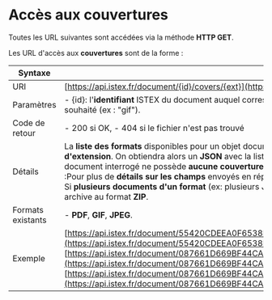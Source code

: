 # Accès aux couvertures

Toutes les URL suivantes sont accédées via la méthode **HTTP GET**.

Les URL d'accès aux **couvertures** sont de la forme :

| Syntaxe |  |
| --- | --- |
| URI | [https://api.istex.fr/document/{id}/covers/{ext}](https://api.istex.fr/document/{id}/covers/{ext}) |
| Paramètres | - {id}: l'**identifiant** ISTEX du document auquel correspond la notice, - {ext} : **extension** du fichier souhaité \(ex : "gif"\). |
| Code de retour | - 200 si OK,  - 404 si le fichier n'est pas trouvé |
| Détails | La **liste des formats** disponibles pour un objet documentaire est accessible **si on ne précise pas d'extension**. On obtiendra alors un **JSON** avec la liste des fichiers disponibles, par exemple :  Si le document interrogé ne possède **aucune couverture**, l'API renverra un message **JSON**, comme :Pour plus de **détails sur les champs** envoyés en réponse, consultez le chapitre [correspondant](https://github.com/istex/istex-web-doc/tree/c656262d865294a0ee0e11d436ebd7e1b78a4bbf/fields/README.md#champs-dacces-aux-fichiers-lies-au-document).  Si **plusieurs documents d'un format** \(ex: plusieurs JPEG\) existent, ils sont renvoyés dans une archive au format **ZIP**. |
| Formats existants | - **PDF**, **GIF**, **JPEG**. |
| Exemple | [https://api.istex.fr/document/55420CDEEA0F6538E215A511C72E2E5E57570138/covers](https://api.istex.fr/document/55420CDEEA0F6538E215A511C72E2E5E57570138/covers) [https://api.istex.fr/document/087661D669BF44CA05AA6CE08ADD6399F6A439C4/covers](https://api.istex.fr/document/087661D669BF44CA05AA6CE08ADD6399F6A439C4/covers) [https://api.istex.fr/document/087661D669BF44CA05AA6CE08ADD6399F6A439C4/covers/gif](https://api.istex.fr/document/087661D669BF44CA05AA6CE08ADD6399F6A439C4/covers/gif) |

